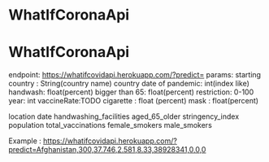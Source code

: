 ﻿# WhatIfCoronaApi
# WhatIfCoronaApi

endpoint: https://whatifcovidapi.herokuapp.com/?predict=
params:
    starting country : String(country name)
    country
    date of pandemic: int(index like)
    handwash: float(percent)
    bigger than 65: float(percent)
    restriction: 0-100
    year: int
   vaccineRate:TODO
   cigarette : float (percent)
   mask : float(percent)


location	date	handwashing_facilities	aged_65_older	stringency_index	population	total_vaccinations	female_smokers	male_smokers

Example : 
https://whatifcovidapi.herokuapp.com/?predict=Afghanistan,300,37.746,2.581,8.33,38928341,0,0,0
